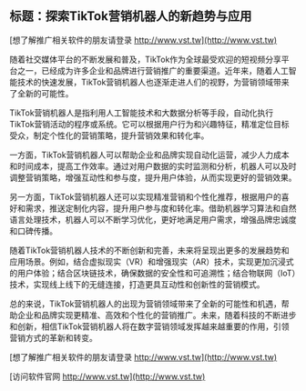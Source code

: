 ## **标题：探索TikTok营销机器人的新趋势与应用**

[想了解推广相关软件的朋友请登录 http://www.vst.tw](http://www.vst.tw)

随着社交媒体平台的不断发展和普及，TikTok作为全球最受欢迎的短视频分享平台之一，已经成为许多企业和品牌进行营销推广的重要渠道。近年来，随着人工智能技术的快速发展，TikTok营销机器人也逐渐走进人们的视野，为营销领域带来了全新的可能性。

TikTok营销机器人是指利用人工智能技术和大数据分析等手段，自动化执行TikTok营销活动的程序或系统。它可以根据用户行为和兴趣特征，精准定位目标受众，制定个性化的营销策略，提升营销效果和转化率。

一方面，TikTok营销机器人可以帮助企业和品牌实现自动化运营，减少人力成本和时间成本，提高工作效率。通过对用户数据的实时监测和分析，机器人可以及时调整营销策略，增强互动性和参与度，提升用户体验，从而实现更好的营销效果。

另一方面，TikTok营销机器人还可以实现精准营销和个性化推荐，根据用户的喜好和需求，推送定制化内容，提升用户参与度和转化率。借助机器学习算法和自然语言处理技术，机器人可以不断学习优化，更好地满足用户需求，增强品牌忠诚度和口碑传播。

随着TikTok营销机器人技术的不断创新和完善，未来将呈现出更多的发展趋势和应用场景。例如，结合虚拟现实（VR）和增强现实（AR）技术，实现更加沉浸式的用户体验；结合区块链技术，确保数据的安全性和可追溯性；结合物联网（IoT）技术，实现线上线下的无缝连接，打造更具互动性和创新性的营销模式。

总的来说，TikTok营销机器人的出现为营销领域带来了全新的可能性和机遇，帮助企业和品牌实现更精准、高效和个性化的营销推广。未来，随着科技的不断进步和创新，相信TikTok营销机器人将在数字营销领域发挥越来越重要的作用，引领营销方式的革新和转变。

[想了解推广相关软件的朋友请登录 http://www.vst.tw](http://www.vst.tw)


[访问软件官网 http://www.vst.tw](http://www.vst.tw)
